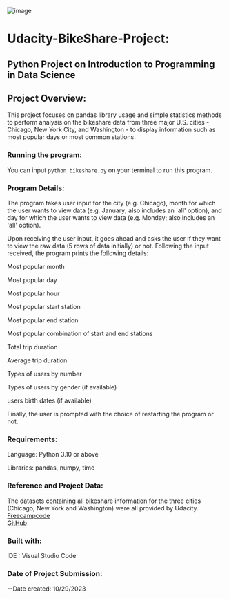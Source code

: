 ![image](https://github.com/Blaqdiana/Bikeshare/assets/109005502/a46ad65e-d2a8-49d3-ae99-c3d167da1e19)


# Udacity-BikeShare-Project:
## Python Project on Introduction to Programming in Data Science 

## Project Overview:
This project focuses on pandas library usage and simple statistics methods to perform analysis on the bikeshare data from three major U.S. cities - Chicago, New York City, and Washington - to display information such as most popular days or most common stations.

### Running the program:
You can input ```python bikeshare.py``` on your terminal to run this program.

### Program Details:
The program takes user input for the city (e.g. Chicago), month for which the user wants to view data (e.g. January; also includes an 'all' option), and day for which the user wants to view data (e.g. Monday; also includes an 'all' option).

Upon receiving the user input, it goes ahead and asks the user if they want to view the raw data (5 rows of data initially) or not. Following the input received, the program prints the following details:

Most popular month

Most popular day

Most popular hour

Most popular start station

Most popular end station

Most popular combination of start and end stations

Total trip duration

Average trip duration

Types of users by number

Types of users by gender (if available)

users birth dates (if available)

Finally, the user is prompted with the choice of restarting the program or not.

### Requirements:
Language: Python 3.10 or above

Libraries: pandas, numpy, time

### Reference and Project Data:
The datasets containing all bikeshare information for the three cities (Chicago, New York and Washington) were all provided by Udacity.
[Freecampcode](https://www.freecodecamp.org/learn/)  
[GitHub](https://github.com/BelalMA/Udacity-BikeShare-Project/tree/main)

### Built with:
IDE : Visual Studio Code

### Date of Project Submission:
--Date created: 10/29/2023

